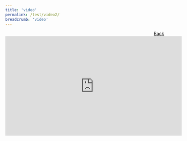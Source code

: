 ```yaml
---
title: 'video'
permalink: /test/video2/
breadcrumb: 'video'
---
```

<a href="/Exhibition/Livestreams/" style="float:right;">Back</a>
 <div class="video-container">
<iframe width="560" height="315" src="https://www.youtube.com/embed/TgS6vTnweNU" frameborder="0" allow="accelerometer; autoplay; encrypted-media; gyroscope; picture-in-picture" allowfullscreen></iframe></div>
